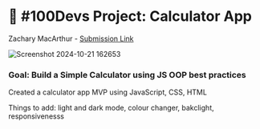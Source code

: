 # 🔢 #100Devs Project: Calculator App
Zachary MacArthur - <a href="https://zachary-macarthur.github.io/Calculator-App/" target="_blank">Submission Link</a>

![Screenshot 2024-10-21 162653](https://github.com/user-attachments/assets/18441c67-1e55-4aa2-8a8e-72199d9b7472)

### Goal: Build a Simple Calculator using JS OOP best practices

Created a calculator app MVP using JavaScript, CSS, HTML

Things to add: light and dark mode, colour changer, bakclight, responsivenesss



